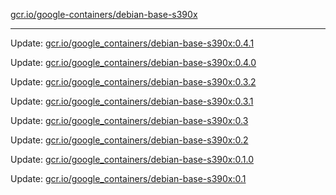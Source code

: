 [gcr.io/google-containers/debian-base-s390x](https://hub.docker.com/r/cruse/debian-base-s390x/tags/) 

----
Update: [gcr.io/google_containers/debian-base-s390x:0.4.1](https://hub.docker.com/r/cruse/debian-base-s390x/tags/)

Update: [gcr.io/google_containers/debian-base-s390x:0.4.0](https://hub.docker.com/r/cruse/debian-base-s390x/tags/)

Update: [gcr.io/google_containers/debian-base-s390x:0.3.2](https://hub.docker.com/r/cruse/debian-base-s390x/tags/)

Update: [gcr.io/google_containers/debian-base-s390x:0.3.1](https://hub.docker.com/r/cruse/debian-base-s390x/tags/)

Update: [gcr.io/google_containers/debian-base-s390x:0.3](https://hub.docker.com/r/cruse/debian-base-s390x/tags/)

Update: [gcr.io/google_containers/debian-base-s390x:0.2](https://hub.docker.com/r/cruse/debian-base-s390x/tags/)

Update: [gcr.io/google_containers/debian-base-s390x:0.1.0](https://hub.docker.com/r/cruse/debian-base-s390x/tags/)

Update: [gcr.io/google_containers/debian-base-s390x:0.1](https://hub.docker.com/r/cruse/debian-base-s390x/tags/)

